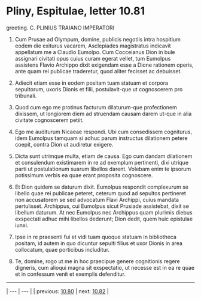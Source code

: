 # Pliny, Espitulae, letter 10.81

greeting. C. PLINIUS TRAIANO IMPERATORI



1. Cum Prusae ad Olympum, domine, publicis negotiis intra hospitium eodem die exiturus vacarem, Asclepiades magistratus indicavit appellatum me a Claudio Eumolpo. Cum Cocceianus Dion in bule assignari civitati opus cuius curam egerat vellet, tum Eumolpus assistens Flavio Archippo dixit exigendam esse a Dione rationem operis, ante quam rei publicae traderetur, quod aliter fecisset ac debuisset.



2. Adiecit etiam esse in eodem positam tuam statuam et corpora sepultorum, uxoris Dionis et filii, postulavit-que ut cognoscerem pro tribunali.



3. Quod cum ego me protinus facturum dilaturum-que profectionem dixissem, ut longiorem diem ad struendam causam darem ut-que in alia civitate cognoscerem petiit.



4. Ego me auditurum Nicaeae respondi. Ubi cum consedissem cogniturus, idem Eumolpus tamquam si adhuc parum instructus dilationem petere coepit, contra Dion ut audiretur exigere.



5. Dicta sunt utrimque multa, etiam de causa. Ego cum dandam dilationem et <te> consulendum existimarem in re ad exemplum pertinenti, dixi utrique parti ut postulationum suarum libellos darent. Volebam enim te ipsorum potissimum verbis ea quae erant proposita cognoscere.



6. Et Dion quidem se daturum dixit. Eumolpus respondit complexurum se libello quae rei publicae peteret, ceterum quod ad sepultos pertineret non accusatorem se sed advocatum Flavi Archippi, cuius mandata pertulisset. Archippus, cui Eumolpus sicut Prusiade assistebat, dixit se libellum daturum. At nec Eumolpus nec Archippus quam<quam> plurimis diebus exspectati adhuc mihi libellos dederunt; Dion dedit, quem huic epistulae iunxi.



7. Ipse in re praesenti fui et vidi tuam quoque statuam in bibliotheca positam, id autem in quo dicuntur sepulti filius et uxor Dionis in area collocatum, quae porticibus includitur.



8. Te, domine, rogo ut me in hoc praecipue genere cognitionis regere digneris, cum alioqui magna sit exspectatio, ut necesse est in ea re quae et in confessum venit et exemplis defenditur.



---

| --- | --- |
| previous: [10.80](../10.80/) | next: [10.82](../10.82/) |